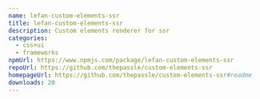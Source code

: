 ```yaml
---
name: lefan-custom-elements-ssr
title: lefan-custom-elements-ssr
description: Custom elements renderer for ssr
categories:
  - css+ui
  - frameworks
npmUrl: https://www.npmjs.com/package/lefan-custom-elements-ssr
repoUrl: https://github.com/thepassle/custom-elements-ssr
homepageUrl: https://github.com/thepassle/custom-elements-ssr#readme
downloads: 20
---
```


